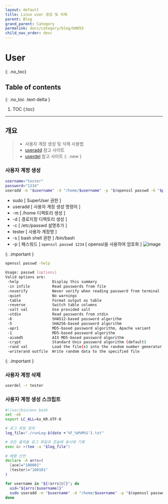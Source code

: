 ```yaml
---
layout: default
title: Linux user 생성 및 삭제
parent: Blog
grand_parent: Category
permalink: docs/category/blog/b0055
child_nav_order: desc
---
```

# User
{: .no_toc}

## Table of contents
{: .no_toc .text-delta }

1. TOC
{:toc}

---
## 개요

> - 사용자 계정 생성 및 삭제 사용법
> - [useradd](https://linux.die.net/man/8/useradd) 참고 사이트
> - [userdel](https://linux.die.net/man/8/userdel) 참고 사이트
{: .new }


### 사용자 계정 생성

```bash
username="tester"
password="1234"
useradd -m "$username" -d "/home/$username" -p "$(openssl passwd -6 "$password")" -s /bin/bash -c "$username"
```
> 
- sudo [ SuperUser 권한 ]
- useradd [ 사용자 계정 생성 명령어 ]
- -m [ /home 디렉토리 생성 ]
- -d [ 경로지정 디렉토리 생성 ]
- -c [ /etc/passwd 설명추가 ] 
- tester [ 사용자 계정명 ]
- -s [ bash shell 권한 ] /bin/bash 
- -p [ 패스워드 ] `openssl passwd 1234` [ openssl을 사용하여 암호화 ]
![image](https://user-images.githubusercontent.com/36792594/211697779-3276ec21-49d0-441b-8113-6f3e9932a523.png)
>
{: .important }


>
```bash
openssl passwd -help
```
>
```bash
Usage: passwd [options]
Valid options are:
 -help               Display this summary
 -in infile          Read passwords from file
 -noverify           Never verify when reading password from terminal
 -quiet              No warnings
 -table              Format output as table
 -reverse            Switch table columns
 -salt val           Use provided salt
 -stdin              Read passwords from stdin
 -6                  SHA512-based password algorithm
 -5                  SHA256-based password algorithm
 -apr1               MD5-based password algorithm, Apache variant
 -1                  MD5-based password algorithm
 -aixmd5             AIX MD5-based password algorithm
 -crypt              Standard Unix password algorithm (default)
 -rand val           Load the file(s) into the random number generator
 -writerand outfile  Write random data to the specified file
```
>
{: .important }


### 사용자 계정 삭제

```bash
userdel -r tester
```


### 사용자 계정 생성 스크립트

```bash
#!/usr/bin/env bash 
set -eE 
export LC_ALL=ko_KR.UTF-8 

# 로그 파일 정의 
log_file="./runLog-$(date +'%F_%H%M%S').txt"

# 모든 출력을 로그 파일과 콘솔에 동시에 기록 
exec &> >(tee -a "$log_file") 
 
# 배열 선언
declare -A arrs=(
  [ace]="100001"
  [tester]="100101"
)

for username in "${!arrs[@]}"; do
  uid="${arrs[$username]}"
  sudo useradd -m "$username" -d "/home/$username" -p "$(openssl passwd -6 "$password")" -s /bin/bash -c "$uid"
done
```
